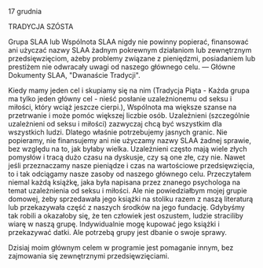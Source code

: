 17 grudnia

TRADYCJA SZÓSTA

 Grupa SLAA lub Wspólnota SLAA nigdy nie powinny popierać, finansować ani użyczać nazwy SLAA żadnym pokrewnym działaniom lub zewnętrznym przedsięwzięciom, ażeby problemy związane z pieniędzmi, posiadaniem lub prestiżem nie odwracały uwagi od naszego głównego celu. — Główne Dokumenty SLAA, "Dwanaście Tradycji".

 Kiedy mamy jeden cel i skupiamy się na nim (Tradycja Piąta - Każda grupa ma tylko jeden główny cel - nieść posłanie uzależnionemu od seksu i miłości, który wciąż jeszcze cierpi.), Wspólnota ma większe szanse na przetrwanie i może pomóc większej liczbie osób. Uzależnieni (szczególnie uzależnieni od seksu i miłości) zazwyczaj chcą być wszystkim dla wszystkich ludzi. Dlatego właśnie potrzebujemy jasnych granic. Nie popieramy, nie finansujemy ani nie użyczamy nazwy SLAA żadnej sprawie, bez względu na to, jak byłaby wielka. Uzależnieni często mają wiele złych pomysłów i tracą dużo czasu na dyskusje, czy są one złe, czy nie. Nawet jeśli przeznaczamy nasze pieniądze i czas na wartościowe przedsięwzięcia, to i tak odciągamy nasze zasoby od naszego głównego celu. Przeczytałem niemal każdą książkę, jaka była napisana przez znanego psychologa na temat uzależnienia od seksu i miłości. Ale nie powiedziałbym mojej grupie domowej, żeby sprzedawała jego książki na stoliku razem z naszą literaturą lub przekazywała część z naszych środków na jego fundację. Gdybyśmy tak robili a okazałoby się, że ten człowiek jest oszustem, ludzie straciliby wiarę w naszą grupę. Indywidualnie mogę kupować jego książki i przekazywać datki. Ale potrzebą grupy jest dbanie o swoje sprawy.

 Dzisiaj moim głównym celem w programie jest pomaganie innym, bez zajmowania się zewnętrznymi przedsięwzięciami.
